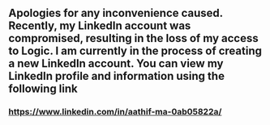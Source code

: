 ## Apologies for any inconvenience caused. Recently, my LinkedIn account was compromised, resulting in the loss of my access to Logic. I am currently in the process of creating a new LinkedIn account. You can view my LinkedIn profile and information using the following link

### https://www.linkedin.com/in/aathif-ma-0ab05822a/
